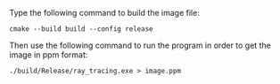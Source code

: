 Type the following command to build the image file:
```
cmake --build build --config release
```

Then use the following command to run the program in order to get the image in ppm format:
```
./build/Release/ray_tracing.exe > image.ppm
```